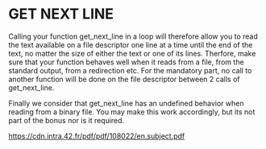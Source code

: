 # GET NEXT LINE
Calling your function get_next_line in a loop will therefore allow you to read the text available on a file descriptor one line at a time until the end of the text, no matter the size of either the text or one of its lines. Therfore, make sure that your function behaves well when it reads from a file, from the standard output, from a redirection etc. For the mandatory part, no call to another function will be done on the file descriptor between 2 calls of get_next_line.

Finally we consider that get_next_line has an undefined behavior when reading from a binary file. You may make this work accordingly, but its not part of the bonus nor is it required.

https://cdn.intra.42.fr/pdf/pdf/108022/en.subject.pdf
